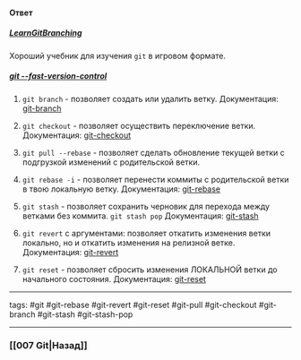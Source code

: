 #### Ответ

##### [LearnGitBranching](https://learngitbranching.js.org/?locale=ru_RU)

Хороший учебник для изучения `git` в игровом формате.
##### [git --fast-version-control](https://git-scm.com/book/ru/v2)

1. `git branch` - позволяет создать или удалить ветку.
Документация: [git-branch](https://git-scm.com/docs/git-branch)

2. `git checkout` - позволяет осуществить переключение ветки.
Документация: [git-checkout](https://git-scm.com/docs/git-checkout)

3. `git pull --rebase` - позволяет сделать обновление текущей ветки с подгрузкой изменений с родительской ветки.

4. `git rebase -i`  - позволяет перенести коммиты с родительской ветки в твою локальную ветку.
Документация: [git-rebase](https://git-scm.com/docs/git-rebase)

5. `git stash` - позволяет сохранить черновик для перехода между ветками без коммита.
`git stash pop`
Документация: [git-stash](https://git-scm.com/docs/git-stash)

6. `git revert` с аргументами: позволяет откатить изменения ветки локально, но и откатить изменения на релизной ветке. 
Документация: [git-revert](https://git-scm.com/docs/git-revert)

7. `git reset` - позволяет сбросить изменения ЛОКАЛЬНОЙ ветки до начального состояния.
Документация: [git-reset](https://git-scm.com/docs/git-reset)

____
tags: #git #git-rebase #git-revert #git-reset #git-pull #git-checkout #git-branch #git-stash #git-stash-pop

___

### [[007 Git|Назад]]